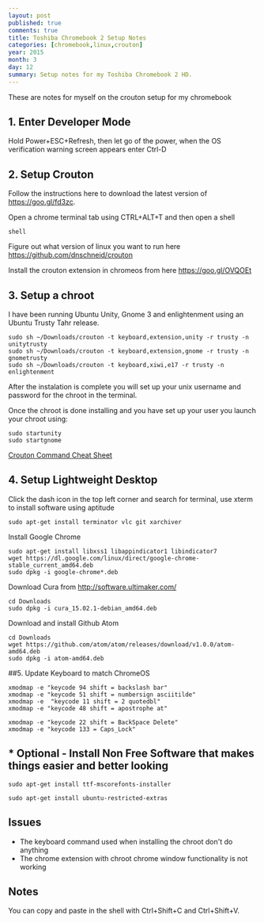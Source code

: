 ```yaml
---
layout: post
published: true
comments: true
title: Toshiba Chromebook 2 Setup Notes
categories: [chromebook,linux,crouton]
year: 2015
month: 3
day: 12
summary: Setup notes for my Toshiba Chromebook 2 HD.
---
```


These are notes for myself on the crouton setup for my chromebook

## 1. Enter Developer Mode

Hold Power+ESC+Refresh, then let go of the power, when the OS verification warning screen appears enter  Ctrl-D

## 2. Setup Crouton

Follow the instructions here to download the latest version of https://goo.gl/fd3zc.

Open a chrome terminal tab using CTRL+ALT+T and then open a shell

    shell

Figure out what version of linux you want to run here https://github.com/dnschneid/crouton

Install the crouton extension in chromeos from here https://goo.gl/OVQOEt

## 3. Setup a chroot

I have been running Ubuntu Unity, Gnome 3 and enlightenment using an Ubuntu Trusty Tahr release.

    sudo sh ~/Downloads/crouton -t keyboard,extension,unity -r trusty -n unitytrusty
    sudo sh ~/Downloads/crouton -t keyboard,extension,gnome -r trusty -n gnometrusty
    sudo sh ~/Downloads/crouton -t keyboard,xiwi,e17 -r trusty -n enlightenment

After the instalation is complete you will set up your unix username and password for the chroot in the terminal.

Once the chroot is done installing and you have set up your user you launch your chroot using:

    sudo startunity
    sudo startgnome

[Crouton Command Cheat Sheet](https://github.com/dnschneid/crouton/wiki/Crouton-Command-Cheat-Sheet)

## 4. Setup Lightweight Desktop

Click the dash icon in the top left corner and search for terminal, use xterm to install software using aptitude

    sudo apt-get install terminator vlc git xarchiver

Install Google Chrome

    sudo apt-get install libxss1 libappindicator1 libindicator7
    wget https://dl.google.com/linux/direct/google-chrome-stable_current_amd64.deb
    sudo dpkg -i google-chrome*.deb

Download Cura from http://software.ultimaker.com/

    cd Downloads
    sudo dpkg -i cura_15.02.1-debian_amd64.deb

Download and install Github Atom

    cd Downloads
    wget https://github.com/atom/atom/releases/download/v1.0.0/atom-amd64.deb
    sudo dpkg -i atom-amd64.deb

##5. Update Keyboard to match ChromeOS

    xmodmap -e "keycode 94 shift = backslash bar"
    xmodmap -e "keycode 51 shift = numbersign asciitilde"
    xmodmap -e  "keycode 11 shift = 2 quotedbl"
    xmodmap -e "keycode 48 shift = apostrophe at"

    xmodmap -e "keycode 22 shift = BackSpace Delete"
    xmodmap -e "keycode 133 = Caps_Lock"


## * Optional - Install Non Free Software that makes things easier and better looking

    sudo apt-get install ttf-mscorefonts-installer

    sudo apt-get install ubuntu-restricted-extras


## Issues

+   The keyboard command used when installing the chroot don't do anything
+   The chrome extension with chroot chrome window functionality is not working

## Notes
You can copy and paste in the shell with Ctrl+Shift+C and Ctrl+Shift+V.
